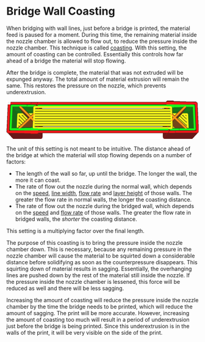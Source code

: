Bridge Wall Coasting
====
When bridging with wall lines, just before a bridge is printed, the material feed is paused for a moment. During this time, the remaining material inside the nozzle chamber is allowed to flow out, to reduce the pressure inside the nozzle chamber. This technique is called [coasting](coasting_enable.md). With this setting, the amount of coasting can be controlled. Essentially this controls how far ahead of a bridge the material will stop flowing.

After the bridge is complete, the material that was not extruded will be expunged anyway. The total amount of material extrusion will remain the same. This restores the pressure on the nozzle, which prevents underextrusion.

<!--screenshot {
"image_path": "bridge_skin_density_100.png",
"models": [{"script": "bridge.scad"}],
"layer": 80,
"settings": {
    "bridge_settings_enabled": true,
    "bridge_skin_density": 100,
    "bridge_skin_material_flow": 100,
    "bridge_wall_material_flow": 100
},
"camera_position": [0, 18, 79],
"colours": 64
}-->
![No extrusion on one side of the bridge, and extra extrusion on the other](images/bridge_skin_density_100.png)

The unit of this setting is not meant to be intuitive. The distance ahead of the bridge at which the material will stop flowing depends on a number of factors:
* The length of the wall so far, up until the bridge. The longer the wall, the more it can coast.
* The rate of flow out the nozzle during the normal wall, which depends on the [speed](./speed_wall.md), [line width](../resolution/wall_line_width.md), [flow rate](../material/wall_material_flow.md) and [layer height](../resolution/layer_height.md) of those walls. The greater the flow rate in normal walls, the longer the coasting distance.
* The rate of flow out the nozzle during the bridged wall, which depends on the [speed](bridge_wall_speed.md) and [flow rate](bridge_wall_material_flow.md) of those walls. The greater the flow rate in bridged walls, the *shorter* the coasting distance.

This setting is a multiplying factor over the final length.

The purpose of this coasting is to bring the pressure inside the nozzle chamber down. This is necessary, because any remaining pressure in the nozzle chamber will cause the material to be squirted down a considerable distance before solidifying as soon as the counterpressure disappears. This squirting down of material results in sagging. Essentially, the overhanging lines are pushed down by the rest of the material still inside the nozzle. If the pressure inside the nozzle chamber is lessened, this force will be reduced as well and there will be less sagging.

Increasing the amount of coasting will reduce the pressure inside the nozzle chamber by the time the bridge needs to be printed, which will reduce the amount of sagging. The print will be more accurate. However, increasing the amount of coasting too much will result in a period of underextrusion just before the bridge is being printed. Since this underextrusion is in the walls of the print, it will be very visible on the side of the print.